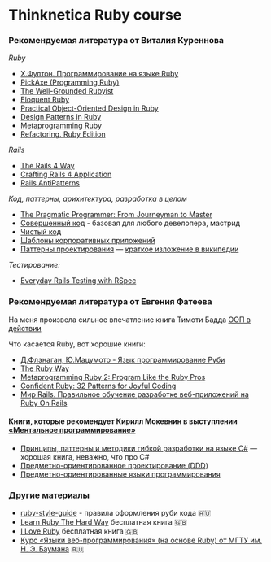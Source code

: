 # Thinknetica Ruby course

### Рекомендуемая литература от Виталия Куреннова

*Ruby*

* [Х.Фултон. Программирование на языке Ruby](http://www.ozon.ru/context/detail/id/3411405/)
* [PickAxe (Programming Ruby)](http://ruby-doc.com/docs/ProgrammingRuby/)
* [The Well-Grounded Rubyist](http://www.amazon.com/gp/product/1933988657/ref=s9_simh_gw_p14_d6_i2?pf_rd_m=ATVPDKIKX0DER&amp;pf_rd_s=center-2&amp;pf_rd_r=0BARDCK32PZC8XMAC8SG&amp;pf_rd_t=101&amp;pf_rd_p=1688200382&amp;pf_rd_i=507846)
* [Eloquent Ruby](http://www.amazon.com/Eloquent-Ruby-Addison-Wesley-Professional-Series/dp/0321584104/ref=pd_sim_b_1?ie=UTF8&amp;refRID=1ZD602S7QQBQA9K71JVQ)
* [Practical Object-Oriented Design in Ruby](http://www.amazon.com/Practical-Object-Oriented-Design-Ruby-Addison-Wesley/dp/0321721330/ref=pd_sim_b_1?ie=UTF8&amp;refRID=1DYG1HE1R5M8NS0WPZHS)
* [Design Patterns in Ruby](http://www.amazon.com/Design-Patterns-Ruby-Russ-Olsen/dp/0321490452/ref=pd_sim_b_2?ie=UTF8&amp;refRID=1DYG1HE1R5M8NS0WPZHS)
* [Metaprogramming Ruby](http://www.amazon.com/Metaprogramming-Ruby-Program-Like-Pros/dp/1934356476/ref=pd_sim_b_3?ie=UTF8&amp;refRID=0BQ3FZET96JEZV5YAFJY)
* [Refactoring. Ruby Edition](http://www.amazon.com/Refactoring-Edition-Addison-Wesley-Professional-Series/dp/0321984137/ref=pd_sim_b_28?ie=UTF8&amp;refRID=08T2Y23CXSJK2G03WBZB)

*Rails*

* [The Rails 4 Way](http://www.amazon.com/Rails-Edition-Addison-Wesley-Professional-Series/dp/0321944275/ref=pd_sim_b_7?ie=UTF8&amp;refRID=0BQ3FZET96JEZV5YAFJY)
* [Crafting Rails 4 Application](http://www.amazon.com/Crafting-Rails-Applications-Practices-Development/dp/1937785556/ref=pd_sim_b_6?ie=UTF8&amp;refRID=0KB2F4WRQJJ9SVVGC6V1)
* [Rails AntiPatterns](http://www.amazon.com/Rails-AntiPatterns-Refactoring-Addison-Wesley-Professional/dp/0321604814/ref=pd_sim_b_23?ie=UTF8&amp;refRID=1QZ219FT6AA4NWGP8Y1T)

*Код, паттерны, арихитектура, разработка в целом*

* [The Pragmatic Programmer: From Journeyman to Master](http://www.amazon.com/The-Pragmatic-Programmer-Journeyman-Master/dp/020161622X/ref=pd_sim_b_65?ie=UTF8&amp;refRID=1QZ219FT6AA4NWGP8Y1T)
* [Совершенный код](http://www.ozon.ru/context/detail/id/3159814/) - базовая для любого девелопера, мастрид
* [Чистый код](http://www.ozon.ru/context/detail/id/142429922/)
* [Шаблоны корпоративных приложений](http://www.ozon.ru/context/detail/id/4884925/)
* [Паттерны проектирования](http://www.ozon.ru/context/detail/id/2457392/) — [краткое изложение в википедии](https://ru.wikipedia.org/wiki/Design_Patterns)

*Тестирование:*

* [Everyday Rails Testing with RSpec](https://leanpub.com/everydayrailsrspec)

### Рекомендуемая литература от Евгения Фатеева

На меня произвела сильное впечатление книга Тимоти Бадда [ООП в действии](http://www.ozon.ru/context/detail/id/136821/)

Что касается Ruby, вот хорошие книги:
* [Д.Флэнаган, Ю.Мацумото - Язык программирование Руби](https://scanlibs.com/yazyik-programmirovaniya-ruby/)
* [The Ruby Way](https://scanlibs.com/put-ruby-trete-izdanie/)
* [Metaprogramming Ruby 2: Program Like the Ruby Pros](https://scanlibs.com/metaprogramming-ruby-2-program-like-the-ruby-pros/)
* [Confident Ruby: 32 Patterns for Joyful Coding](https://scanlibs.com/confident-ruby/)
* [Мир Rails. Правильное обучение разработке веб-приложений на Ruby On Rails](https://scanlibs.com/obuchenie-razrabotke-veb-prilozheniy-na-ruby-on-rails/)


#### Книги, которые рекомендует Кирилл Мокевнин в выступлении [«Ментальное программирование»](https://www.youtube.com/watch?v=EEq1wdM2M2w)
* [Принципы, паттерны и методики гибкой разработки на языке C#](http://www.ozon.ru/context/detail/id/141734494/) — хорошая книга, неважно, что про C#
* [Предметно-ориентированное проектирование (DDD)](http://www.ozon.ru/context/detail/id/30958003/)
* [Предметно-ориентированные языки программирования](http://www.ozon.ru/context/detail/id/6967089/)

### Другие материалы

* [ruby-style-guide](https://github.com/arbox/ruby-style-guide/blob/master/README-ruRU.md) - правила оформления руби кода :ru:
* [Learn Ruby The Hard Way](https://learncodethehardway.org/ruby/) бесплатная книга :uk:
* [I Love Ruby](https://i-love-ruby.gitlab.io/) бесплатная книга :uk:
* [Курс «Языки веб-программирования» (на основе Ruby) от МГТУ им. Н. Э. Баумана](https://habr.com/company/mailru/blog/419765/) :ru: